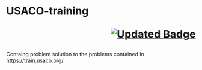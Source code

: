 # USACO-training <p align='right'>[![Updated Badge](https://badges.pufler.dev/updated/nitishkr72/USACO-training)](https://badges.pufler.dev)</p>
Containg problem solution to the problems contained in https://train.usaco.org/

